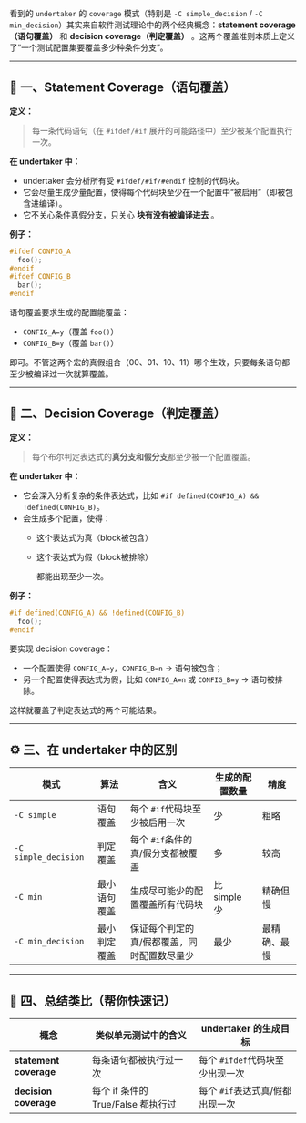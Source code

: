 看到的 `undertaker` 的 `coverage` 模式（特别是 `-C simple_decision` / `-C min_decision`）其实来自软件测试理论中的两个经典概念：**statement coverage（语句覆盖）** 和  **decision coverage（判定覆盖）** 。这两个覆盖准则本质上定义了“一个测试配置集要覆盖多少种条件分支”。

---

## 🧩 一、Statement Coverage（语句覆盖）

**定义：**

> 每一条代码语句（在 `#ifdef/#if` 展开的可能路径中）至少被某个配置执行一次。

**在 undertaker 中：**

* undertaker 会分析所有受 `#ifdef/#if/#endif` 控制的代码块。
* 它会尽量生成少量配置，使得每个代码块至少在一个配置中“被启用”（即被包含进编译）。
* 它不关心条件真假分支，只关心 **块有没有被编译进去** 。

**例子：**

```c
#ifdef CONFIG_A
  foo();
#endif
#ifdef CONFIG_B
  bar();
#endif
```

语句覆盖要求生成的配置能覆盖：

* `CONFIG_A=y`（覆盖 `foo()`）
* `CONFIG_B=y`（覆盖 `bar()`）

即可。不管这两个宏的真假组合（00、01、10、11）哪个生效，只要每条语句都至少被编译过一次就算覆盖。

---

## 🧮 二、Decision Coverage（判定覆盖）

**定义：**

> 每个布尔判定表达式的**真分支和假分支**都至少被一个配置覆盖。

**在 undertaker 中：**

* 它会深入分析复杂的条件表达式，比如 `#if defined(CONFIG_A) && !defined(CONFIG_B)`。
* 会生成多个配置，使得：
  * 这个表达式为真（block被包含）
  * 这个表达式为假（block被排除）

    都能出现至少一次。

**例子：**

```c
#if defined(CONFIG_A) && !defined(CONFIG_B)
  foo();
#endif
```

要实现 decision coverage：

* 一个配置使得 `CONFIG_A=y, CONFIG_B=n` → 语句被包含；
* 另一个配置使得表达式为假，比如 `CONFIG_A=n` 或 `CONFIG_B=y` → 语句被排除。

这样就覆盖了判定表达式的两个可能结果。

---

## ⚙️ 三、在 undertaker 中的区别

| 模式                   | 算法         | 含义                                        | 生成的配置数量 | 精度         |
| ---------------------- | ------------ | ------------------------------------------- | -------------- | ------------ |
| `-C simple`          | 语句覆盖     | 每个 `#if`代码块至少被启用一次            | 少             | 粗略         |
| `-C simple_decision` | 判定覆盖     | 每个 `#if`条件的真/假分支都被覆盖         | 多             | 较高         |
| `-C min`             | 最小语句覆盖 | 生成尽可能少的配置覆盖所有代码块            | 比 simple 少   | 精确但慢     |
| `-C min_decision`    | 最小判定覆盖 | 保证每个判定的真/假都覆盖，同时配置数尽量少 | 最少           | 最精确、最慢 |

---

## 🧠 四、总结类比（帮你快速记）

| 概念                         | 类似单元测试中的含义               | undertaker 的生成目标             |
| ---------------------------- | ---------------------------------- | --------------------------------- |
| **statement coverage** | 每条语句都被执行过一次             | 每个 `#ifdef`代码块至少出现一次 |
| **decision coverage**  | 每个 if 条件的 True/False 都执行过 | 每个 `#if`表达式真/假都出现一次 |
